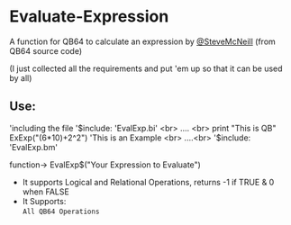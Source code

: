 # Evaluate-Expression
A function for QB64 to calculate an expression by [@SteveMcNeill](https://github.com/SteveMcNeill) (from QB64 source code)

(I just collected all the requirements and put 'em up so that it can be used by all)

## Use:
'including the file
'$include: 'EvalExp.bi' <br>
.... <br>
print "This is QB" ExExp("(6*10)+2^2") 'This is an Example <br>
....<br>
'$include: 'EvalExp.bm'

function-> EvalExp$("Your Expression to Evaluate")
  
- It supports Logical and Relational Operations, returns -1 if TRUE & 0 when FALSE
- It Supports: <br>
    `All QB64 Operations`
 
